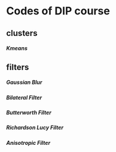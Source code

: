 # Codes of DIP course
## clusters
##### Kmeans

## filters
##### Gaussian Blur
##### Bilateral Filter
##### Butterworth Filter
##### Richardson Lucy Filter
##### Anisotropic Filter
